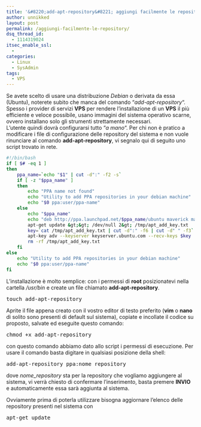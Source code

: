 ```yaml
---
title: '&#8220;add-apt-repository&#8221; aggiungi facilmente le repository'
author: unnikked
layout: post
permalink: /aggiungi-facilmente-le-repository/
dsq_thread_id:
  - 1114319024
itsec_enable_ssl:
  - 
categories:
  - Linux
  - SysAdmin
tags:
  - VPS
---
```


Se avete scelto di usare una distribuzione *Debian* o derivata da essa (Ubuntu), noterete subito che manca del comando &#8220;*add-apt-repository*&#8220;. Spesso i provider di servizi **VPS** per rendere l&#8217;installazione di un **VPS** il più efficiente e veloce possibile, usano immagini del sistema operativo scarne, ovvero installano solo gli strumenti strettamente necessari.  
L&#8217;utente quindi dovrà configurarsi tutto &#8220;*a mano*&#8220;. Per chi non è pratico a modificare i file di configurazione delle repository del sistema e non vuole rinunciare al comando **add-apt-repository**, vi segnalo qui di seguito uno script trovato in rete.

```bash
#!/bin/bash
if [ $# -eq 1 ]
then
    ppa_name=`echo "$1" | cut -d":" -f2 -s`
    if [ -z "$ppa_name" ]
    then
        echo "PPA name not found"
        echo "Utility to add PPA repositories in your debian machine"
        echo "$0 ppa:user/ppa-name"
    else
        echo "$ppa_name"
        echo "deb http://ppa.launchpad.net/$ppa_name/ubuntu maverick main" &gt;&gt; /etc/apt/sources.list
        apt-get update &gt;&gt; /dev/null 2&gt; /tmp/apt_add_key.txt
        key=`cat /tmp/apt_add_key.txt | cut -d":" -f6 | cut -d" " -f3`
        apt-key adv --keyserver keyserver.ubuntu.com --recv-keys $key
        rm -rf /tmp/apt_add_key.txt
    fi
else
    echo "Utility to add PPA repositories in your debian machine"
    echo "$0 ppa:user/ppa-name"
fi
```

L&#8217;installazione è molto semplice: con i permessi di **root** posizionatevi nella cartella */usr/bin* e create un file chiamato **add-apt-repository**.

<pre class="lang:sh decode:true">touch add-apt-repository</pre>

Aprite il file appena creato con il vostro editor di testo preferito (**vim** o **nano** di solito sono presenti di default sul sistema), copiate e incollate il codice su proposto, salvate ed eseguite questo comando:

<pre class="lang:sh decode:true">chmod +x add-apt-repository</pre>

con questo comando abbiamo dato allo script i permessi di esecuzione. Per usare il comando basta digitare in qualsiasi posizione della shell:

<pre class="lang:sh decode:true">add-apt-repository ppa:nome_repository</pre>

dove *nome_repository* sta per la repository che vogliamo aggiungere al sistema, vi verrà chiesto di confermare l&#8217;inserimento, basta premere **INVIO** e automaticamente essa sarà aggiunta al sistema.

Ovviamente prima di poterla utilizzare bisogna aggiornare l&#8217;elenco delle repository presenti nel sistema con

<pre class="lang:sh decode:true">apt-get update</pre>